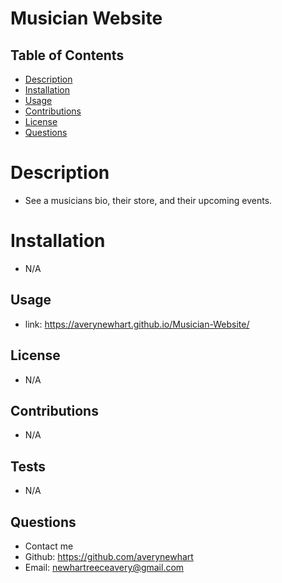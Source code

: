 # Musician Website
 
  ## Table of Contents

  * [Description](#description)
  * [Installation](#installation)
  * [Usage](#usage)
  * [Contributions](#contributions)
  * [License](#license)
  * [Questions](#questions)
  
  # Description
  - See a musicians bio, their store, and their upcoming events.

  # Installation
  - N/A

  ## Usage
  - link: https://averynewhart.github.io/Musician-Website/ 

  ## License
  -  N/A

  ## Contributions
  - N/A

  ## Tests
  - N/A

  ## Questions
  - Contact me
  - Github: https://github.com/averynewhart
  - Email: newhartreeceavery@gmail.com
